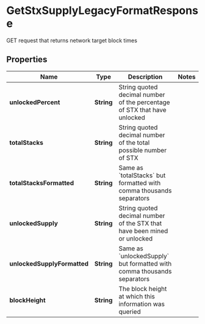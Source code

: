 

# GetStxSupplyLegacyFormatResponse

GET request that returns network target block times

## Properties

Name | Type | Description | Notes
------------ | ------------- | ------------- | -------------
**unlockedPercent** | **String** | String quoted decimal number of the percentage of STX that have unlocked | 
**totalStacks** | **String** | String quoted decimal number of the total possible number of STX | 
**totalStacksFormatted** | **String** | Same as &#x60;totalStacks&#x60; but formatted with comma thousands separators | 
**unlockedSupply** | **String** | String quoted decimal number of the STX that have been mined or unlocked | 
**unlockedSupplyFormatted** | **String** | Same as &#x60;unlockedSupply&#x60; but formatted with comma thousands separators | 
**blockHeight** | **String** | The block height at which this information was queried | 



